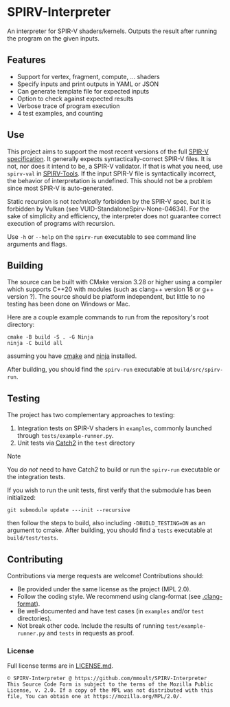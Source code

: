 # SPIRV-Interpreter

An interpreter for SPIR-V shaders/kernels. Outputs the result after running the program on the given inputs.

## Features
- Support for vertex, fragment, compute, ... shaders
- Specify inputs and print outputs in YAML or JSON
- Can generate template file for expected inputs
- Option to check against expected results
- Verbose trace of program execution
- 4 test examples, and counting

## Use
This project aims to support the most recent versions of the full
[SPIR-V specification](https://registry.khronos.org/SPIR-V/specs/unified1/SPIRV.html). It generally expects
syntactically-correct SPIR-V files. It is not, nor does it intend to be, a SPIR-V validator. If that is what you need,
use `spirv-val` in [SPIRV-Tools](https://github.com/KhronosGroup/SPIRV-Tools). If the input SPIR-V file is syntactically
incorrect, the behavior of interpretation is undefined. This should not be a problem since most SPIR-V is
auto-generated.

Static recursion is not *technically* forbidden by the SPIR-V spec, but it is forbidden by Vulkan (see VUID-StandaloneSpirv-None-04634). For the sake of simplicity and efficiency, the interpreter does not guarantee correct execution of programs with recursion.

Use `-h` or `--help` on the `spirv-run` executable to see command line arguments and flags.

## Building
The source can be built with CMake version 3.28 or higher using a compiler which supports C++20 with modules (such as
clang++ version 18 or g++ version ?). The source should be platform independent, but little to no testing has been done
on Windows or Mac.

Here are a couple example commands to run from the repository's root directory:

```
cmake -B build -S . -G Ninja
ninja -C build all
```

assuming you have [cmake](https://github.com/Kitware/CMake) and [ninja](https://github.com/ninja-build/ninja) installed.

After building, you should find the `spirv-run` executable at `build/src/spirv-run`.

## Testing
The project has two complementary approaches to testing:

1) Integration tests on SPIR-V shaders in `examples`, commonly launched through `tests/example-runner.py`.
2) Unit tests via [Catch2](https://github.com/catchorg/Catch2) in the `test` directory

> [!NOTE]
> You *do not* need to have Catch2 to build or run the `spirv-run` executable or the integration tests.

If you wish to run the unit tests, first verify that the submodule has been initialized:

```
git submodule update ---init --recursive
```

then follow the steps to build, also including `-DBUILD_TESTING=ON` as an argument to cmake. After building, you should
find a `tests` executable at `build/test/tests`.

## Contributing
Contributions via merge requests are welcome! Contributions should:
- Be provided under the same license as the project (MPL 2.0).
- Follow the coding style. We recommend using clang-format (see [.clang-format](src/.clang-format)).
- Be well-documented and have test cases (in `examples` and/or `test` directories).
- Not break other code. Include the results of running `test/example-runner.py` and `tests` in requests as proof.

### License
Full license terms are in [LICENSE.md](LICENSE.md).

```
© SPIRV-Interpreter @ https://github.com/mmoult/SPIRV-Interpreter
This Source Code Form is subject to the terms of the Mozilla Public
License, v. 2.0. If a copy of the MPL was not distributed with this
file, You can obtain one at https://mozilla.org/MPL/2.0/.
```
